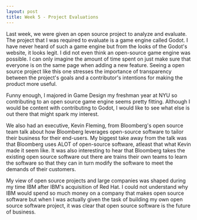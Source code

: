 ```yaml
---
layout: post
title: Week 5 - Project Evaluations
---
```



Last week, we were given an open source project to analyze and evaluate. The project that I was required to evaluate is a game engine called Godot. I have never heard of such a game engine but from the looks of the Godot's website, it looks legit. I did not even think an open-source game engine was possible. I can only imagine the amount of time spent on just make sure that everyone is on the same page when adding a new feature. Seeing a open source project like this one stresses the importance of transparency between the project's goals and a contributor's intentions for making the product more useful.

Funny enough, I majored in Game Design my freshman year at NYU so contributing to an open source game engine seems pretty fitting. Although I would be content with contributing to Godot, I would like to see what else is out there that might spark my interest.

We also had an executive, Kevin Fleming, from Bloomberg's open source team talk about how Bloomberg leverages open-source software to tailor their business for their end-users. My biggest take away from the talk was that Bloomberg uses ALOT of open-source software, atleast that what Kevin made it seem like. It was also interesting to hear that Bloomberg takes the existing open source software out there are trains their own teams to learn the software so that they can in turn modify the software to meet the demands of their customers.

My view of open source projects and large companies was shaped during my time IBM after IBM's acquisition of Red Hat. I could not understand why IBM would spend so much money on a company that makes open source software but when I was actually given the task of building my own open source software project, it was clear that open source software is the future of business.

